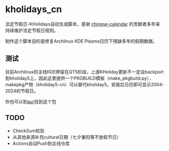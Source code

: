 # kholidays_cn

法定节假日-KHolidays自动生成脚本，感谢 [chinese-calendar](https://github.com/LKI/chinese-calendar) 的贡献者多年来持续维护法定节假日规则。

制作这个脚本目的是修复Archlinux KDE Plasma日历下残缺多年的假期数据。

## 测试

目前Archlinux的主线KDE停留在QT5阶段，上游KHoliday更新不一定会backport到kholiday5上，因此这里提供一个PKGBUILD模板（make_pkgbuild.py），makepkg产物（kholiday5-cn）可以替代kholiday5。安装后日历即可显示2004-2024的节假日。

你也可以到[aur](https://aur.archlinux.org/packages/kholidays5-cn)找到这个包

## TODO

- CheckSum校验
- 从其他来源补充cultural日期（七夕重阳等不放假节日）
- Actions自动Push到主线仓库
